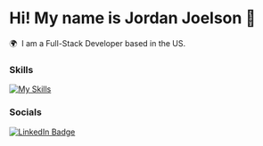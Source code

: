 Hi! My name is Jordan Joelson 👋
========================================================================================================================================

🌍  I am a Full-Stack Developer based in the US.
<br/>

### Skills

[![My Skills](https://skillicons.dev/icons?i=html,css,js,ts,react,next,c,cpp,python,java,mongo,figma)](https://skillicons.dev) &nbsp;&nbsp;&nbsp;&nbsp;&nbsp; 
<br/>

### Socials

<div id="badges">
  <a href="https://www.linkedin.com/in/jordanjoelson/">
    <img src="https://img.shields.io/badge/LinkedIn-blue?style=for-the-badge&logo=linkedin&logoColor=white" alt="LinkedIn Badge"/>
  </a>
</div>
